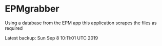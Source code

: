 # EPMgrabber
Using a database from the EPM app this application scrapes the files as required


Latest backup: Sun Sep 8 10:11:01 UTC 2019
